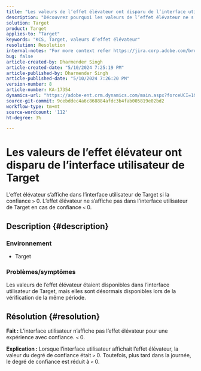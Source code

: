 ```yaml
---
title: "Les valeurs de l’effet élévateur ont disparu de l’interface utilisateur de Target"
description: "Découvrez pourquoi les valeurs de l’effet élévateur ne s’affichent plus dans l’interface utilisateur de Target."
solution: Target
product: Target
applies-to: "Target"
keywords: "KCS, Target, valeurs d’effet élévateur"
resolution: Resolution
internal-notes: "For more context refer https://jira.corp.adobe.com/browse/TGT-41844"
bug: false
article-created-by: Dharmender Singh
article-created-date: "5/10/2024 7:25:19 PM"
article-published-by: Dharmender Singh
article-published-date: "5/10/2024 7:26:20 PM"
version-number: 8
article-number: KA-17354
dynamics-url: "https://adobe-ent.crm.dynamics.com/main.aspx?forceUCI=1&pagetype=entityrecord&etn=knowledgearticle&id=a798db06-030f-ef11-9f8a-6045bd006b25"
source-git-commit: 9cebddec4a6c868884afdc3b4fab005819e02bd2
workflow-type: tm+mt
source-wordcount: '112'
ht-degree: 3%

---
```


# Les valeurs de l’effet élévateur ont disparu de l’interface utilisateur de Target


L’effet élévateur s’affiche dans l’interface utilisateur de Target si la confiance `>`  0. L’effet élévateur ne s’affiche pas dans l’interface utilisateur de Target en cas de confiance `<`  0.

## Description {#description}


### <b>Environnement</b>

- Target


### <b>Problèmes/symptômes</b>

Les valeurs de l’effet élévateur étaient disponibles dans l’interface utilisateur de Target, mais elles sont désormais disponibles lors de la vérification de la même période.


## Résolution {#resolution}


<b>Fait :</b> L’interface utilisateur n’affiche pas l’effet élévateur pour une expérience avec confiance. `<`  0.

<b>Explication : </b>Lorsque l’interface utilisateur affichait l’effet élévateur, la valeur du degré de confiance était `>`  0. Toutefois, plus tard dans la journée, le degré de confiance est réduit à `<`  0.
